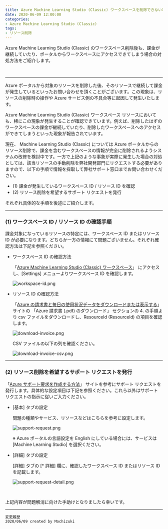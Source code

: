 ```yaml
---
title: Azure Machine Learning Studio (Classic) ワークスペースを削除できない事象について
date: 2020-06-09 12:00:00
categories:
- Azure Machine Learning Studio (Classic)
tags:
- リソース削除
---
```

Azure Machine Learning Studio (Classic) のワークスペース削除後も、課金が継続していたり、ポータルからワークスペースにアクセスできてしまう場合の対処方法をご紹介します。  
<!-- more -->
<br>

***
Azure ポータルから対象のリソースを削除した後、そのリソースで継続して課金が発生しているといったお問い合わせを頂くことがございます。この現象は、リソースの削除時の操作や Azure サービス側の不具合等に起因して発生いたします。  

Azure Machine Learning Studio (Classic) ワークスペース リソースにおいても、稀にこの現象が発生することが確認できています。例えば、削除したはずのワークスペースの課金が継続していたり、削除したワークスペースへのアクセスができてしまうといった現象が報告されています。  

現在、 Machine Learning Studio (Classic) については Azure ポータルからのリソース削除で、課金を含むワークスペースの情報が完全に削除されるようシステムの改修を検討中です。一方で上記のような事象が実際に発生した場合の対処としては、該当リソースの手動削除を弊社開発部門にリクエストする必要がありますので、以下の手順で情報を採取して弊社サポート窓口までお問い合わせください。

- (1) 課金が発生しているワークスペース ID / リソース ID を確認  
- (2) リソース削除を希望するサポート リクエストを発行

それぞれ具体的な手順を後述にご紹介します。  
***
<div align="left">

### (1) ワークスペース ID / リソース ID の確認手順

課金対象になっているリソースの特定には、ワークスペース ID またはリソース ID が必要になります。どちらか一方の情報にて問題ございません。それぞれ確認方法は下記を参照ください。

- ワークスペース ID の確認方法

   「[Azure Machine Learning Studio (Classic) ワークスペース](https://studio.azureml.net/Home)」 にアクセスし、[Settings] メニューよりワークスペース ID を確認します。  

   <img alt="workspace-id.png" src="https://jpmlblog.github.io/images/AMLSC-cannot-delete/workspace-id.png">

- リソース ID の確認方法

   「[Azure の請求書と毎日の使用状況データをダウンロードまたは表示する](https://docs.microsoft.com/ja-jp/azure/cost-management-billing/manage/download-azure-invoice-daily-usage-date)」 サイトの 「Azure 請求書 (.pdf) のダウンロード」 セクションの 4. の手順より csv ファイルをダウンロードし、ResourceId (ResourceId) の項目を確認します。  

   <img alt="download-invoice.png" src="https://jpmlblog.github.io/images/AMLSC-cannot-delete/download-invoice.png">

   CSV ファイルの以下の列を確認ください。  

   <img alt="download-invoice-csv.png" src="https://jpmlblog.github.io/images/AMLSC-cannot-delete/download-invoice-csv.png">
***

### (2) リソース削除を希望するサポート リクエストを発行

「[Azure サポート要求を作成する方法](https://docs.microsoft.com/ja-jp/azure/azure-portal/supportability/how-to-create-azure-support-request)」 サイトを参考にサポート リクエストを発行します。具体的な設定項目は下記を参照ください。これら以外はサポート リクエストの指示に従いご入力ください。

- [基本] タブの設定

   問題の種類やサービス、リソースなどはこちらを参考に設定します。  

   <img alt="support-request.png" src="https://jpmlblog.github.io/images/AMLSC-cannot-delete/support-request.png">
 
   ※ Azure ポータルの言語設定を English にしている場合には、サービスは [Machine Learning Studio] を選択ください。

- [詳細] タブの設定

   [詳細] タブの [* 詳細] 欄に、確認したワークスペース ID またはリソース ID を記載します。  

   <img alt="support-request-detail.png" src="https://jpmlblog.github.io/images/AMLSC-cannot-delete/support-request-detail.png">
<br>

</div>

上記内容が問題解消に向けた手助けとなりましたら幸いです。  

***
`変更履歴`  
`2020/06/09 created by Mochizuki` 